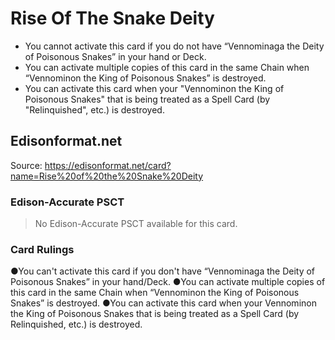 # Rise Of The Snake Deity

*   You cannot activate this card if you do not have “Vennominaga the Deity of Poisonous Snakes” in your hand or Deck.
*   You can activate multiple copies of this card in the same Chain when “Vennominon the King of Poisonous Snakes” is destroyed.
*   You can activate this card when your "Vennominon the King of Poisonous Snakes" that is being treated as a Spell Card (by "Relinquished", etc.) is destroyed.

## Edisonformat.net

Source: https://edisonformat.net/card?name=Rise%20of%20the%20Snake%20Deity

### Edison-Accurate PSCT

> No Edison-Accurate PSCT available for this card.

### Card Rulings

●You can't activate this card if you don't have “Vennominaga the Deity of Poisonous Snakes” in your hand/Deck.
●You can activate multiple copies of this card in the same Chain when “Vennominon the King of Poisonous Snakes” is destroyed.
●You can activate this card when your Vennominon the King of Poisonous Snakes that is being treated as a Spell Card (by Relinquished, etc.) is destroyed.
            